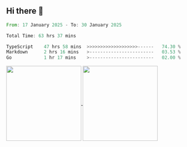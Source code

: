 ## Hi there 👋
<!--START_SECTION:waka-->

```rust
From: 17 January 2025 - To: 30 January 2025

Total Time: 63 hrs 37 mins

TypeScript    47 hrs 58 mins  >>>>>>>>>>>>>>>>>>>------   74.30 %
Markdown      2 hrs 16 mins   >------------------------   03.53 %
Go            1 hr 17 mins    >------------------------   02.00 %
```

<!--END_SECTION:waka-->

<a href="https://github.com/anuraghazra/github-readme-stats">
  <img height=200 align="center" src="https://github-readme-stats.vercel.app/api/top-langs/?username=paulgeorge35&layout=donut&langs_count=5&theme=transparent" />
</a>
<a href="https://github.com/anuraghazra/convoychat">
  <img height=200 align="center" src="https://github-readme-stats.vercel.app/api?username=paulgeorge35&show_icons=true&show=prs_merged&theme=transparent&rank_icon=github" />
</a>
